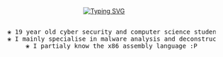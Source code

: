 <div align="center">
<a href="https://git.io/typing-svg"><img src="https://readme-typing-svg.demolab.com?font=Bona+Nova+SC&size=40&pause=1000&color=FFFFFF&center=true&vCenter=true&height=200&lines=sorrowsec;val%40sorrow.cc" alt="Typing SVG" /></a>
<br><br>
<pre>
    ❀ 19 year old cyber security and computer science student
    ❀ I mainly specialise in malware analysis and deconstruction
    ❀ I partialy know the x86 assembly language :P
</pre>
